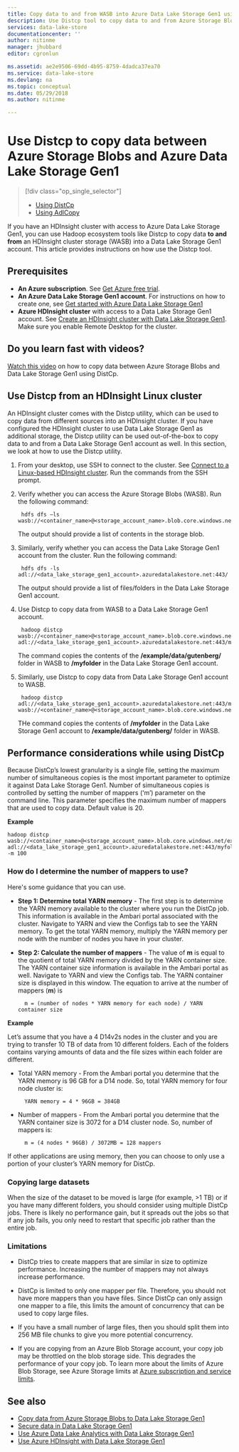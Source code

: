 ```yaml
---
title: Copy data to and from WASB into Azure Data Lake Storage Gen1 using Distcp| Microsoft Docs
description: Use Distcp tool to copy data to and from Azure Storage Blobs to Azure Data Lake Storage Gen1
services: data-lake-store
documentationcenter: ''
author: nitinme
manager: jhubbard
editor: cgronlun

ms.assetid: ae2e9506-69dd-4b95-8759-4dadca37ea70
ms.service: data-lake-store
ms.devlang: na
ms.topic: conceptual
ms.date: 05/29/2018
ms.author: nitinme

---
```

# Use Distcp to copy data between Azure Storage Blobs and Azure Data Lake Storage Gen1
> [!div class="op_single_selector"]
> * [Using DistCp](data-lake-store-copy-data-wasb-distcp.md)
> * [Using AdlCopy](data-lake-store-copy-data-azure-storage-blob.md)
>
>

If you have an HDInsight cluster with access to Azure Data Lake Storage Gen1, you can use Hadoop ecosystem tools like Distcp to copy data **to and from** an HDInsight cluster storage (WASB) into a Data Lake Storage Gen1 account. This article provides instructions on how use the Distcp tool.

## Prerequisites

* **An Azure subscription**. See [Get Azure free trial](https://azure.microsoft.com/pricing/free-trial/).
* **An Azure Data Lake Storage Gen1 account**. For instructions on how to create one, see [Get started with Azure Data Lake Storage Gen1](data-lake-store-get-started-portal.md)
* **Azure HDInsight cluster** with access to a Data Lake Storage Gen1 account. See [Create an HDInsight cluster with Data Lake Storage Gen1](data-lake-store-hdinsight-hadoop-use-portal.md). Make sure you enable Remote Desktop for the cluster.

## Do you learn fast with videos?
[Watch this video](https://mix.office.com/watch/1liuojvdx6sie) on how to copy data between Azure Storage Blobs and Data Lake Storage Gen1 using DistCp.

## Use Distcp from an HDInsight Linux cluster

An HDInsight cluster comes with the Distcp utility, which can be used to copy data from different sources into an HDInsight cluster. If you have configured the HDInsight cluster to use Data Lake Storage Gen1 as additional storage, the Distcp utility can be used out-of-the-box to copy data to and from a Data Lake Storage Gen1 account as well. In this section, we look at how to use the Distcp utility.

1. From your desktop, use SSH to connect to the cluster. See [Connect to a Linux-based HDInsight cluster](../hdinsight/hdinsight-hadoop-linux-use-ssh-unix.md). Run the commands from the SSH prompt.

2. Verify whether you can access the Azure Storage Blobs (WASB). Run the following command:

        hdfs dfs –ls wasb://<container_name>@<storage_account_name>.blob.core.windows.net/

    The output should provide a list of contents in the storage blob.

3. Similarly, verify whether you can access the Data Lake Storage Gen1 account from the cluster. Run the following command:

        hdfs dfs -ls adl://<data_lake_storage_gen1_account>.azuredatalakestore.net:443/

    The output should provide a list of files/folders in the Data Lake Storage Gen1 account.

4. Use Distcp to copy data from WASB to a Data Lake Storage Gen1 account.

        hadoop distcp wasb://<container_name>@<storage_account_name>.blob.core.windows.net/example/data/gutenberg adl://<data_lake_storage_gen1_account>.azuredatalakestore.net:443/myfolder

    The command copies the contents of the **/example/data/gutenberg/** folder in WASB to **/myfolder** in the Data Lake Storage Gen1 account.

5. Similarly, use Distcp to copy data from Data Lake Storage Gen1 account to WASB.

        hadoop distcp adl://<data_lake_storage_gen1_account>.azuredatalakestore.net:443/myfolder wasb://<container_name>@<storage_account_name>.blob.core.windows.net/example/data/gutenberg

    THe command copies the contents of **/myfolder** in the Data Lake Storage Gen1 account to **/example/data/gutenberg/** folder in WASB.

## Performance considerations while using DistCp

Because DistCp’s lowest granularity is a single file, setting the maximum number of simultaneous copies is the most important parameter to optimize it against Data Lake Storage Gen1. Number of simultaneous copies is controlled by setting the number of mappers (‘m’) parameter on the command line. This parameter specifies the maximum number of mappers that are used to copy data. Default value is 20.

**Example**

	hadoop distcp wasb://<container_name>@<storage_account_name>.blob.core.windows.net/example/data/gutenberg adl://<data_lake_storage_gen1_account>.azuredatalakestore.net:443/myfolder -m 100

### How do I determine the number of mappers to use?

Here's some guidance that you can use.

* **Step 1: Determine total YARN memory** - The first step is to determine the YARN memory available to the cluster where you run the DistCp job. This information is available in the Ambari portal associated with the cluster. Navigate to YARN and view the Configs tab to see the YARN memory. To get the total YARN memory, multiply the YARN memory per node with the number of nodes you have in your cluster.

* **Step 2: Calculate the number of mappers** - The value of **m** is equal to the quotient of total YARN memory divided by the YARN container size. The YARN container size information is available in the Ambari portal as well. Navigate to YARN and view the Configs tab. The YARN container size is displayed in this window. The equation to arrive at the number of mappers (**m**) is

		m = (number of nodes * YARN memory for each node) / YARN container size

**Example**

Let’s assume that you have a 4 D14v2s nodes in the cluster and you are trying to transfer 10 TB of data from 10 different folders. Each of the folders contains varying amounts of data and the file sizes within each folder are different.

* Total YARN memory - From the Ambari portal you determine that the YARN memory is 96 GB for a D14 node. So, total YARN memory for four node cluster is: 

		YARN memory = 4 * 96GB = 384GB

* Number of mappers - From the Ambari portal you determine that the YARN container size is 3072 for a D14 cluster node. So, number of mappers is:

		m = (4 nodes * 96GB) / 3072MB = 128 mappers

If other applications are using memory, then you can choose to only use a portion of your cluster’s YARN memory for DistCp.

### Copying large datasets

When the size of the dataset to be moved is large (for example, >1 TB) or if you have many different folders, you should consider using multiple DistCp jobs. There is likely no performance gain, but it spreads out the jobs so that if any job fails, you only need to restart that specific job rather than the entire job.

### Limitations

* DistCp tries to create mappers that are similar in size to optimize performance. Increasing the number of mappers may not always increase performance.

* DistCp is limited to only one mapper per file. Therefore, you should not have more mappers than you have files. Since DistCp can only assign one mapper to a file, this limits the amount of concurrency that can be used to copy large files.

* If you have a small number of large files, then you should split them into 256 MB file chunks to give you more potential concurrency. 
 
* If you are copying from an Azure Blob Storage account, your copy job may be throttled on the blob storage side. This degrades the performance of your copy job. To learn more about the limits of Azure Blob Storage, see Azure Storage limits at [Azure subscription and service limits](../azure-subscription-service-limits.md).

## See also
* [Copy data from Azure Storage Blobs to Data Lake Storage Gen1](data-lake-store-copy-data-azure-storage-blob.md)
* [Secure data in Data Lake Storage Gen1](data-lake-store-secure-data.md)
* [Use Azure Data Lake Analytics with Data Lake Storage Gen1](../data-lake-analytics/data-lake-analytics-get-started-portal.md)
* [Use Azure HDInsight with Data Lake Storage Gen1](data-lake-store-hdinsight-hadoop-use-portal.md)
